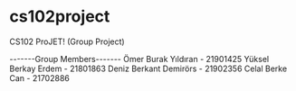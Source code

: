 # cs102project
CS102 ProJET! (Group Project)

-------Group Members-------
Ömer Burak Yıldıran - 21901425
Yüksel Berkay Erdem - 21801863
Deniz Berkant Demirörs - 21902356
Celal Berke Can - 21702886  

